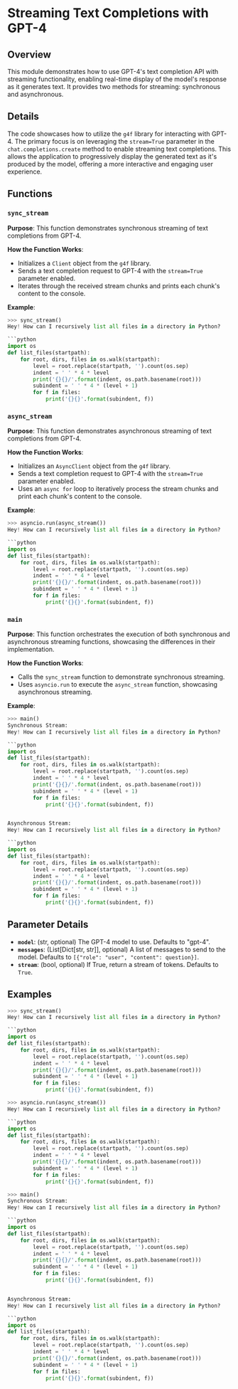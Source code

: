 # Streaming Text Completions with GPT-4

## Overview

This module demonstrates how to use GPT-4's text completion API with streaming functionality, enabling real-time display of the model's response as it generates text. It provides two methods for streaming: synchronous and asynchronous.

## Details

The code showcases how to utilize the `g4f` library for interacting with GPT-4. The primary focus is on leveraging the `stream=True` parameter in the `chat.completions.create` method to enable streaming text completions. This allows the application to progressively display the generated text as it's produced by the model, offering a more interactive and engaging user experience.

## Functions

### `sync_stream`

**Purpose**: This function demonstrates synchronous streaming of text completions from GPT-4. 

**How the Function Works**:
- Initializes a `Client` object from the `g4f` library.
- Sends a text completion request to GPT-4 with the `stream=True` parameter enabled.
- Iterates through the received stream chunks and prints each chunk's content to the console.

**Example**:
```python
>>> sync_stream()
Hey! How can I recursively list all files in a directory in Python?

```python
import os
def list_files(startpath):
    for root, dirs, files in os.walk(startpath):
        level = root.replace(startpath, '').count(os.sep)
        indent = ' ' * 4 * level
        print('{}{}/'.format(indent, os.path.basename(root)))
        subindent = ' ' * 4 * (level + 1)
        for f in files:
            print('{}{}'.format(subindent, f))
```

### `async_stream`

**Purpose**: This function demonstrates asynchronous streaming of text completions from GPT-4.

**How the Function Works**:
- Initializes an `AsyncClient` object from the `g4f` library.
- Sends a text completion request to GPT-4 with the `stream=True` parameter enabled.
- Uses an `async for` loop to iteratively process the stream chunks and print each chunk's content to the console.

**Example**:
```python
>>> asyncio.run(async_stream())
Hey! How can I recursively list all files in a directory in Python?

```python
import os
def list_files(startpath):
    for root, dirs, files in os.walk(startpath):
        level = root.replace(startpath, '').count(os.sep)
        indent = ' ' * 4 * level
        print('{}{}/'.format(indent, os.path.basename(root)))
        subindent = ' ' * 4 * (level + 1)
        for f in files:
            print('{}{}'.format(subindent, f))
```

### `main`

**Purpose**: This function orchestrates the execution of both synchronous and asynchronous streaming functions, showcasing the differences in their implementation.

**How the Function Works**:
- Calls the `sync_stream` function to demonstrate synchronous streaming.
- Uses `asyncio.run` to execute the `async_stream` function, showcasing asynchronous streaming.

**Example**:
```python
>>> main()
Synchronous Stream:
Hey! How can I recursively list all files in a directory in Python?

```python
import os
def list_files(startpath):
    for root, dirs, files in os.walk(startpath):
        level = root.replace(startpath, '').count(os.sep)
        indent = ' ' * 4 * level
        print('{}{}/'.format(indent, os.path.basename(root)))
        subindent = ' ' * 4 * (level + 1)
        for f in files:
            print('{}{}'.format(subindent, f))


Asynchronous Stream:
Hey! How can I recursively list all files in a directory in Python?

```python
import os
def list_files(startpath):
    for root, dirs, files in os.walk(startpath):
        level = root.replace(startpath, '').count(os.sep)
        indent = ' ' * 4 * level
        print('{}{}/'.format(indent, os.path.basename(root)))
        subindent = ' ' * 4 * (level + 1)
        for f in files:
            print('{}{}'.format(subindent, f))
```

## Parameter Details

- **`model`**:  (str, optional) The GPT-4 model to use. Defaults to "gpt-4".
- **`messages`**: (List[Dict[str, str]], optional) A list of messages to send to the model. Defaults to `[{"role": "user", "content": question}]`.
- **`stream`**: (bool, optional) If True, return a stream of tokens. Defaults to `True`.

## Examples

```python
>>> sync_stream()
Hey! How can I recursively list all files in a directory in Python?

```python
import os
def list_files(startpath):
    for root, dirs, files in os.walk(startpath):
        level = root.replace(startpath, '').count(os.sep)
        indent = ' ' * 4 * level
        print('{}{}/'.format(indent, os.path.basename(root)))
        subindent = ' ' * 4 * (level + 1)
        for f in files:
            print('{}{}'.format(subindent, f))
```
```python
>>> asyncio.run(async_stream())
Hey! How can I recursively list all files in a directory in Python?

```python
import os
def list_files(startpath):
    for root, dirs, files in os.walk(startpath):
        level = root.replace(startpath, '').count(os.sep)
        indent = ' ' * 4 * level
        print('{}{}/'.format(indent, os.path.basename(root)))
        subindent = ' ' * 4 * (level + 1)
        for f in files:
            print('{}{}'.format(subindent, f))
```
```python
>>> main()
Synchronous Stream:
Hey! How can I recursively list all files in a directory in Python?

```python
import os
def list_files(startpath):
    for root, dirs, files in os.walk(startpath):
        level = root.replace(startpath, '').count(os.sep)
        indent = ' ' * 4 * level
        print('{}{}/'.format(indent, os.path.basename(root)))
        subindent = ' ' * 4 * (level + 1)
        for f in files:
            print('{}{}'.format(subindent, f))


Asynchronous Stream:
Hey! How can I recursively list all files in a directory in Python?

```python
import os
def list_files(startpath):
    for root, dirs, files in os.walk(startpath):
        level = root.replace(startpath, '').count(os.sep)
        indent = ' ' * 4 * level
        print('{}{}/'.format(indent, os.path.basename(root)))
        subindent = ' ' * 4 * (level + 1)
        for f in files:
            print('{}{}'.format(subindent, f))
```